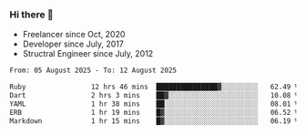 ### Hi there 👋

- Freelancer since Oct, 2020
- Developer since July, 2017
- Structral Engineer since July, 2012

<!--START_SECTION:waka-->

```txt
From: 05 August 2025 - To: 12 August 2025

Ruby                12 hrs 46 mins  ███████████████▓░░░░░░░░░   62.49 %
Dart                2 hrs 3 mins    ██▓░░░░░░░░░░░░░░░░░░░░░░   10.08 %
YAML                1 hr 38 mins    ██░░░░░░░░░░░░░░░░░░░░░░░   08.01 %
ERB                 1 hr 19 mins    █▓░░░░░░░░░░░░░░░░░░░░░░░   06.52 %
Markdown            1 hr 15 mins    █▓░░░░░░░░░░░░░░░░░░░░░░░   06.19 %
```

<!--END_SECTION:waka-->
